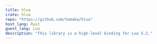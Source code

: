```yaml
---
title: hlua
crate: hlua
repo: "https://github.com/tomaka/hlua"
host_lang: Rust
guest_lang: Lua
description: "This library is a high-level binding for Lua 5.2."
---
```


